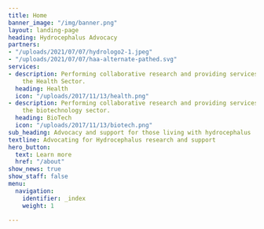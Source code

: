 ```yaml
---
title: Home
banner_image: "/img/banner.png"
layout: landing-page
heading: Hydrocephalus Advocacy
partners:
- "/uploads/2021/07/07/hydrologo2-1.jpeg"
- "/uploads/2021/07/07/haa-alternate-pathed.svg"
services:
- description: Performing collaborative research and providing services to support
    the Health Sector.
  heading: Health
  icon: "/uploads/2017/11/13/health.png"
- description: Performing collaborative research and providing services to support
    the biotechnology sector.
  heading: BioTech
  icon: "/uploads/2017/11/13/biotech.png"
sub_heading: Advocacy and support for those living with hydrocephalus
textline: Advocating for Hydrocephalus research and support
hero_button:
  text: Learn more
  href: "/about"
show_news: true
show_staff: false
menu:
  navigation:
    identifier: _index
    weight: 1

---
```

